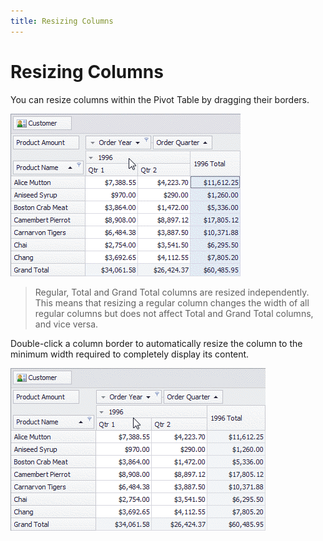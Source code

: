 ```yaml
---
title: Resizing Columns
---
```

# Resizing Columns
You can resize columns within the Pivot Table by dragging their borders.

![EU_GridLinesDrag](../../../images/Img17713.gif)

> Regular, Total and Grand Total columns are resized independently. This means that resizing a regular column changes the width of all regular columns but does not affect Total and Grand Total columns, and vice versa.

Double-click a column border to automatically resize the column to the minimum width required to completely display its content.

![EU_BestFit](../../../images/Img17712.gif)